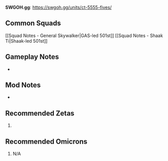 **SWGOH.gg**: https://swgoh.gg/units/ct-5555-fives/

## Common Squads

[[Squad Notes - General Skywalker|GAS-led 501st]]
[[Squad Notes - Shaak Ti|Shaak-led 501st]]

## Gameplay Notes

 -  

## Mod Notes

 - 

## Recommended Zetas

1. 
## Recommended Omicrons

1. N/A